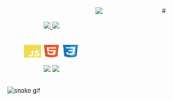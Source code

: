 <div align="center" >
<img align="right" height="300em" width="300em" alt="#"  src="https://media.giphy.com/media/heIX5HfWgEYlW/giphy.gif" width="700" height="394" role="presentation"/>
</div>

</br>

<div align="center" style="display: inline_block"> <br>
  <a href="https://github.com/ColdTD">
    <img height="180em"  src="https://github-readme-stats.vercel.app/api?username=ColdTD&show_icons=true&theme=radical&include_all_commits=true&count_private=true"/>
    <img height="180" src="https://github-readme-stats.vercel.app/api/top-langs/?username=ColdTD&layout=compact&langs_count=7&theme=radical"/>
  </a>
</div>
</br>
 <div align="center">
<div style="display: inline_block"><br>
  <img align="center" alt="Formando-Js" height="30" width="40" src="https://raw.githubusercontent.com/devicons/devicon/master/icons/javascript/javascript-plain.svg">
  <img align="center" alt="Formando -HTML" height="30" width="40" src="https://raw.githubusercontent.com/devicons/devicon/master/icons/html5/html5-original.svg">
  <img align="center" alt="Formando-CSS" height="30" width="40" src="https://raw.githubusercontent.com/devicons/devicon/master/icons/css3/css3-original.svg">
</div>
 </div>
</br>

 <div align="center">
  <a href = "mailto:ruhandavidson@gmail.com"><img src="https://img.shields.io/badge/-Gmail-%23333?style=for-the-badge&logo=gmail&logoColor=white" target="_blank"></a>
  <a href="Link linkedin" target="_blank"><img src="https://img.shields.io/badge/-LinkedIn-%230077B5?style=for-the-badge&logo=linkedin&logoColor=white" target="_blank"></a> 
</div>
</br>


![snake gif](https://github.com/ColdTD/ColdTD/blob/output/github-contribution-grid-snake.svg)
